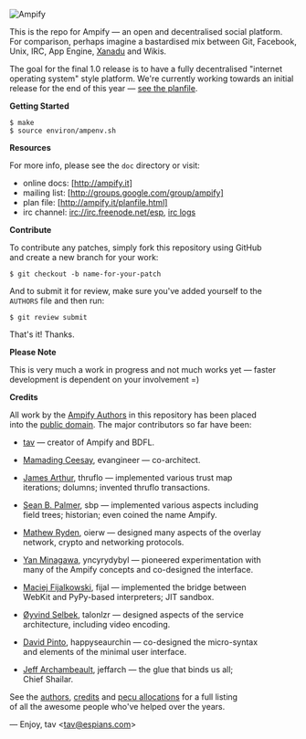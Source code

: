![Ampify](https://github.com/downloads/tav/ampify/logo.ampify.smallest.png)

This is the repo for Ampify — an open and decentralised social platform.  
For comparison, perhaps imagine a bastardised mix between Git, Facebook,  
Unix, IRC, App Engine, [Xanadu] and Wikis.

The goal for the final 1.0 release is to have a fully decentralised "internet  
operating system" style platform. We're currently working towards an initial  
release for the end of this year — [see the planfile].

**Getting Started**

    $ make
    $ source environ/ampenv.sh

**Resources**

For more info, please see the `doc` directory or visit:

* online docs: [http://ampify.it]
* mailing list: [http://groups.google.com/group/ampify]
* plan file: [http://ampify.it/planfile.html]
* irc channel: [irc://irc.freenode.net/esp], [irc logs]

**Contribute**

To contribute any patches, simply fork this repository using GitHub  
and create a new branch for your work:

    $ git checkout -b name-for-your-patch

And to submit it for review, make sure you've added yourself to the  
`AUTHORS` file and then run:

    $ git review submit

That's it! Thanks.

**Please Note**

This is very much a work in progress and not much works yet — faster  
development is dependent on your involvement =)

**Credits**

All work by the [Ampify Authors] in this repository has been placed  
into the [public domain]. The major contributors so far have been:

* [tav] — creator of Ampify and BDFL.

* [Mamading Ceesay], evangineer — co-architect.

* [James Arthur], thruflo — implemented various trust map  
  iterations; dolumns; invented thruflo transactions.

* [Sean B. Palmer], sbp — implemented various aspects including  
  field trees; historian; even coined the name Ampify.

* [Mathew Ryden], oierw — designed many aspects of the overlay  
  network, crypto and networking protocols.

* [Yan Minagawa], yncyrydybyl — pioneered experimentation with  
  many of the Ampify concepts and co-designed the interface.

* [Maciej Fijalkowski], fijal — implemented the bridge between  
  WebKit and PyPy-based interpreters; JIT sandbox.

* [Øyvind Selbek], talonlzr — designed aspects of the service  
  architecture, including video encoding.

* [David Pinto], happyseaurchin — co-designed the micro-syntax  
  and elements of the minimal user interface.

* [Jeff Archambeault], jeffarch — the glue that binds us all;  
  Chief Shailar.

See the [authors], [credits] and [pecu allocations] for a full listing  
of all the awesome people who've helped over the years.

—
Enjoy, tav <<tav@espians.com>>





[Xanadu]: http://en.wikipedia.org/wiki/Project_Xanadu
[see the planfile]: http://ampify.it/planfile.html

[Ampify Authors]: http://ampify.it/authors.html
[public domain]: http://ampify.it/license.html

[authors]: http://ampify.it/authors.html
[credits]: http://ampify.it/credits.html
[pecu allocations]: http://tav.espians.com/pecu-allocations-by-tav.html

[http://ampify.it]: http://ampify.it
[http://ampify.it/planfile.html]: http://ampify.it/planfile.html
[http://groups.google.com/group/ampify]: http://groups.google.com/group/ampify
[irc://irc.freenode.net/esp]: irc://irc.freenode.net/esp
[irc logs]: http://irclogs.ampify.it

[David Pinto]: http://twitter.com/happyseaurchin
[James Arthur]: http://thruflo.com
[Jeff Archambeault]: http://www.openideaproject.org/jeffspace
[Maciej Fijalkowski]: http://morepypy.blogspot.com/
[Mamading Ceesay]: http://twitter.com/evangineer
[Mathew Ryden]: https://github.com/oierw
[Øyvind Selbek]: http://twitter.com/talonlzr
[Sean B. Palmer]: http://inamidst.com
[tav]: http://tav.espians.com
[Yan Minagawa]: http://delicious.com/t